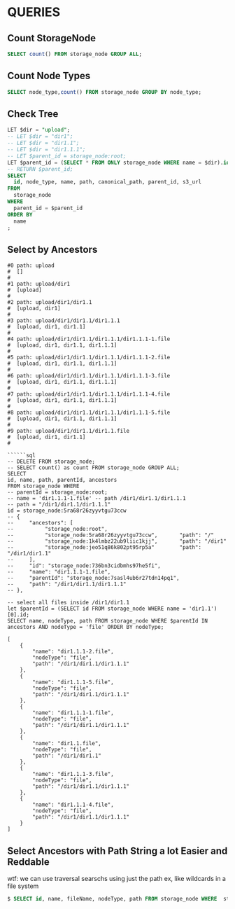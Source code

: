 # QUERIES

## Count StorageNode

```sql
SELECT count() FROM storage_node GROUP ALL;
```

## Count Node Types

```sql
SELECT node_type,count() FROM storage_node GROUP BY node_type;
```

## Check Tree

```sql
LET $dir = "upload";
-- LET $dir = "dir1";
-- LET $dir = "dir1.1";
-- LET $dir = "dir1.1.1";
-- LET $parent_id = storage_node:root;
LET $parent_id = (SELECT * FROM ONLY storage_node WHERE name = $dir).id;
-- RETURN $parent_id;
SELECT 
  id, node_type, name, path, canonical_path, parent_id, s3_url
FROM 
  storage_node
WHERE
  parent_id = $parent_id
ORDER BY
  name
;
```

## Select by Ancestors

```shell
#0 path: upload
#  []
#
#1 path: upload/dir1
#  [upload]
#
#2 path: upload/dir1/dir1.1
#  [upload, dir1]
#
#3 path: upload/dir1/dir1.1/dir1.1.1
#  [upload, dir1, dir1.1]
#
#4 path: upload/dir1/dir1.1/dir1.1.1/dir1.1.1-1.file
#  [upload, dir1, dir1.1, dir1.1.1]
#
#5 path: upload/dir1/dir1.1/dir1.1.1/dir1.1.1-2.file
#  [upload, dir1, dir1.1, dir1.1.1]
#
#6 path: upload/dir1/dir1.1/dir1.1.1/dir1.1.1-3.file
#  [upload, dir1, dir1.1, dir1.1.1]
#
#7 path: upload/dir1/dir1.1/dir1.1.1/dir1.1.1-4.file
#  [upload, dir1, dir1.1, dir1.1.1]
#
#8 path: upload/dir1/dir1.1/dir1.1.1/dir1.1.1-5.file
#  [upload, dir1, dir1.1, dir1.1.1]
#
#9 path: upload/dir1/dir1.1/dir1.1.file
#  [upload, dir1, dir1.1]
#

``````sql
-- DELETE FROM storage_node;
-- SELECT count() as count FROM storage_node GROUP ALL;
SELECT 
id, name, path, parentId, ancestors 
FROM storage_node WHERE 
-- parentId = storage_node:root;
-- name = 'dir1.1.1-1.file' -- path /dir1/dir1.1/dir1.1.1
-- path = "/dir1/dir1.1/dir1.1.1"
id = storage_node:5ra68r26zyyvtgu73ccw
-- {
--     "ancestors": [
--          "storage_node:root",
--          "storage_node:5ra68r26zyyvtgu73ccw",       "path": "/"
--          "storage_node:1k4lmbz22ub9liic1kjj",       "path": "/dir1"
--          "storage_node:jeo51q86k802pt95rp5a"        "path": "/dir1/dir1.1"
--     ],
--     "id": "storage_node:736bn3cidbmhs97he5fi",
--     "name": "dir1.1.1-1.file",
--     "parentId": "storage_node:7sasl4ub6r27tdn14pq1",
--     "path": "/dir1/dir1.1/dir1.1.1"
-- },

-- select all files inside /dir1/dir1.1
let $parentId = (SELECT id FROM storage_node WHERE name = 'dir1.1')[0].id;
SELECT name, nodeType, path FROM storage_node WHERE $parentId IN ancestors AND nodeType = 'file' ORDER BY nodeType;

[
    {
        "name": "dir1.1.1-2.file",
        "nodeType": "file",
        "path": "/dir1/dir1.1/dir1.1.1"
    },
    {
        "name": "dir1.1.1-5.file",
        "nodeType": "file",
        "path": "/dir1/dir1.1/dir1.1.1"
    },
    {
        "name": "dir1.1.1-1.file",
        "nodeType": "file",
        "path": "/dir1/dir1.1/dir1.1.1"
    },
    {
        "name": "dir1.1.file",
        "nodeType": "file",
        "path": "/dir1/dir1.1"
    },
    {
        "name": "dir1.1.1-3.file",
        "nodeType": "file",
        "path": "/dir1/dir1.1/dir1.1.1"
    },
    {
        "name": "dir1.1.1-4.file",
        "nodeType": "file",
        "path": "/dir1/dir1.1/dir1.1.1"
    }
]
```

## Select Ancestors with Path String a lot Easier and Reddable

wtf: we can use traversal searschs using just the path ex, like wildcards in a file system

```sql
$ SELECT id, name, fileName, nodeType, path FROM storage_node WHERE  string::startsWith(path, '/Adjuntos/Adjunto Aluano');
```
